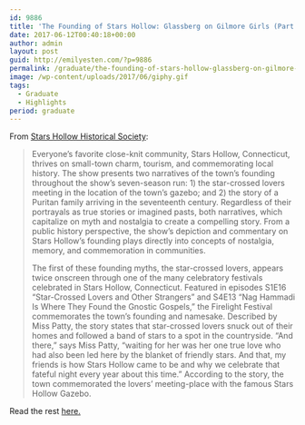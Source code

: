 ```yaml
---
id: 9886
title: 'The Founding of Stars Hollow: Glassberg on Gilmore Girls (Part One)'
date: 2017-06-12T00:40:18+00:00
author: admin
layout: post
guid: http://emilyesten.com/?p=9886
permalink: /graduate/the-founding-of-stars-hollow-glassberg-on-gilmore-girls-part-one/
image: /wp-content/uploads/2017/06/giphy.gif
tags:
  - Graduate
  - Highlights
period: graduate
---
```

From [Stars Hollow Historical Society](https://starshollowhistoricalsociety.wordpress.com/2017/06/10/the-founding-of-stars-hollow-glassberg-on-gilmore-girls-part-one-by-emily-esten/):

> Everyone’s favorite close-knit community, Stars Hollow, Connecticut, thrives on small-town charm, tourism, and commemorating local history. The show presents two narratives of the town’s founding throughout the show’s seven-season run: 1) the star-crossed lovers meeting in the location of the town’s gazebo; and 2) the story of a Puritan family arriving in the seventeenth century. Regardless of their portrayals as true stories or imagined pasts, both narratives, which capitalize on myth and nostalgia to create a compelling story. From a public history perspective, the show’s depiction and commentary on Stars Hollow’s founding plays directly into concepts of nostalgia, memory, and commemoration in communities.
>
> The first of these founding myths, the star-crossed lovers, appears twice onscreen through one of the many celebratory festivals celebrated in Stars Hollow, Connecticut. Featured in episodes S1E16 “Star-Crossed Lovers and Other Strangers” and S4E13 “Nag Hammadi Is Where They Found the Gnostic Gospels,” the Firelight Festival commemorates the town’s founding and namesake. Described by Miss Patty, the story states that star-crossed lovers snuck out of their homes and followed a band of stars to a spot in the countryside. “And there,” says Miss Patty, “waiting for her was her one true love who had also been led here by the blanket of friendly stars. And that, my friends is how Stars Hollow came to be and why we celebrate that fateful night every year about this time.” According to the story, the town commemorated the lovers’ meeting-place with the famous Stars Hollow Gazebo.

Read the rest [here.](https://starshollowhistoricalsociety.wordpress.com/2017/06/10/the-founding-of-stars-hollow-glassberg-on-gilmore-girls-part-one-by-emily-esten/)
